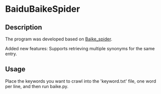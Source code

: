 # BaiduBaikeSpider

## Description
The program was developed based on [Baike_spider](https://github.com/JinJackson/Baike_spider).

Added new features:
Supports retrieving multiple synonyms for the same entry.

## Usage
Place the keywords you want to crawl into the 'keyword.txt' file, one word per line, and then run baike.py.

